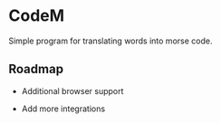 
# CodeM

Simple program for translating words into morse code.



## Roadmap

- Additional browser support

- Add more integrations

